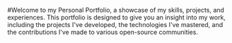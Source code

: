 #Welcome to my Personal Portfolio, a showcase of my skills, projects, and experiences.
This portfolio is designed to give you an insight into my work, including the projects I've developed, the technologies I've mastered, and the contributions I've made to various open-source communities.
